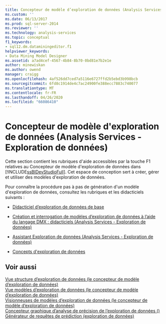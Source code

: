 ```yaml
---
title: Concepteur de modèle d’exploration de données (Analysis Services-exploration de données) | Microsoft Docs
ms.custom: ''
ms.date: 06/13/2017
ms.prod: sql-server-2014
ms.reviewer: ''
ms.technology: analysis-services
ms.topic: conceptual
f1_keywords:
- sql12.dm.dataminingeditor.f1
helpviewer_keywords:
- Data Mining Model Designer
ms.assetid: a7ad4cef-4567-4b84-8b70-0bd81e7b2e1e
author: minewiskan
ms.author: owend
manager: craigg
ms.openlocfilehash: 4af526dd7ced7a5116e6727ffd2b5ebd3b998bcb
ms.sourcegitcommit: 6fd8c1914de4c7ac24900fe388ecc7883c740077
ms.translationtype: MT
ms.contentlocale: fr-FR
ms.lasthandoff: 04/26/2020
ms.locfileid: "66086410"
---
```

# <a name="data-mining-model-designer-analysis-services---data-mining"></a>Concepteur de modèle d'exploration de données (Analysis Services - Exploration de données)
  Cette section contient les rubriques d'aide accessibles par la touche F1 relatives au Concepteur de modèle d'exploration de données dans [!INCLUDE[ssBIDevStudioFull](../includes/ssbidevstudiofull-md.md)]. Cet espace de conception sert à créer, gérer et utiliser des modèles d'exploration de données.  
  
 Pour connaître la procédure pas à pas de génération d'un modèle d'exploration de données, consultez les rubriques et les didacticiels suivants :  
  
-   [Didacticiel d’exploration de données de base](../../2014/tutorials/basic-data-mining-tutorial.md)  
  
-   [Création et interrogation de modèles d’exploration de données à l’aide du langage DMX : didacticiels &#40;Analysis Services - Exploration de données&#41;](../../2014/tutorials/create-query-data-mining-models-dmx-tutorials.md)  
  
-   [Assistant Exploration de données &#40;Analysis Services - Exploration de données&#41;](data-mining/data-mining-wizard-analysis-services-data-mining.md)  
  
-   [Concepts d'exploration de données](data-mining/data-mining-concepts.md)  
  
## <a name="see-also"></a>Voir aussi  
 [Vue structure d’exploration de données &#40;le concepteur de modèle d’exploration de données&#41;](mining-structure-view-data-mining-model-designer.md)   
 [Vue modèles d’exploration de données &#40;le concepteur de modèle d’exploration de données&#41;](mining-models-view-data-mining-model-designer.md)   
 [Visionneuses de modèles d’exploration de données &#40;le concepteur de modèle d’exploration de données&#41;](mining-model-viewers-data-mining-model-designer.md)   
 [Concepteur graphique d’analyse de précision de l’exploration de données &#40;&#41;](mining-accuracy-chart-designer-data-mining.md)   
 [Générateur de requêtes de prédiction &#40;exploration de données&#41;](prediction-query-builder-data-mining.md)  
  
  
